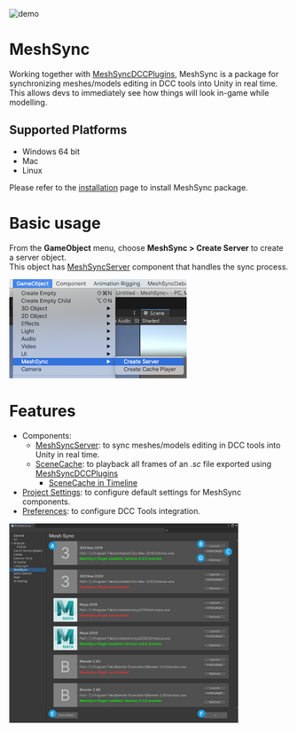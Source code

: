 ![demo](images/Demo.gif)
# MeshSync

Working together with [MeshSyncDCCPlugins](https://docs.unity3d.com/Packages/com.unity.meshsync.dcc-plugins@latest), 
MeshSync is a package for synchronizing meshes/models editing in DCC tools into Unity in real time.
This allows devs to immediately see how things will look in-game while modelling.  

## Supported Platforms

- Windows 64 bit
- Mac
- Linux

Please refer to the [installation](Installation.md) page to install MeshSync package.

# Basic usage

From the **GameObject** menu, choose **MeshSync > Create Server** to create a server object.  
This object has [MeshSyncServer](MeshSyncServer.md) component that handles the sync process.

![Menu](images/MenuCreateServer.png)

# Features

* Components:
    * [MeshSyncServer](MeshSyncServer.md): to sync meshes/models editing in DCC tools into Unity in real time.
    * [SceneCache](SceneCache.md): to playback all frames of an *.sc* file exported using [MeshSyncDCCPlugins](https://docs.unity3d.com/Packages/com.unity.meshsync.dcc-plugins@latest)
      * [SceneCache in Timeline](SceneCacheInTimeline.md)
* [Project Settings](ProjectSettings.md): to configure default settings for MeshSync components. 
* [Preferences](Preferences.md): to configure DCC Tools integration.

<img src="Documentation~/images/Preferences.png" height=360>


